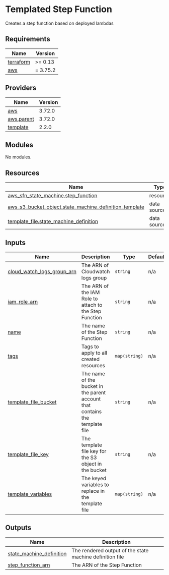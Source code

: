 # Templated Step Function

Creates a step function based on deployed lambdas

<!-- BEGIN_TF_DOCS -->
## Requirements

| Name | Version |
|------|---------|
| <a name="requirement_terraform"></a> [terraform](#requirement\_terraform) | >= 0.13 |
| <a name="requirement_aws"></a> [aws](#requirement\_aws) | = 3.75.2 |

## Providers

| Name | Version |
|------|---------|
| <a name="provider_aws"></a> [aws](#provider\_aws) | 3.72.0 |
| <a name="provider_aws.parent"></a> [aws.parent](#provider\_aws.parent) | 3.72.0 |
| <a name="provider_template"></a> [template](#provider\_template) | 2.2.0 |

## Modules

No modules.

## Resources

| Name | Type |
|------|------|
| [aws_sfn_state_machine.step_function](https://registry.terraform.io/providers/hashicorp/aws/3.75.2/docs/resources/sfn_state_machine) | resource |
| [aws_s3_bucket_object.state_machine_definition_template](https://registry.terraform.io/providers/hashicorp/aws/3.75.2/docs/data-sources/s3_bucket_object) | data source |
| [template_file.state_machine_definition](https://registry.terraform.io/providers/hashicorp/template/latest/docs/data-sources/file) | data source |

## Inputs

| Name | Description | Type | Default | Required |
|------|-------------|------|---------|:--------:|
| <a name="input_cloud_watch_logs_group_arn"></a> [cloud\_watch\_logs\_group\_arn](#input\_cloud\_watch\_logs\_group\_arn) | The ARN of Cloudwatch logs group | `string` | n/a | yes |
| <a name="input_iam_role_arn"></a> [iam\_role\_arn](#input\_iam\_role\_arn) | The ARN of the IAM Role to attach to the Step Function | `string` | n/a | yes |
| <a name="input_name"></a> [name](#input\_name) | The name of the Step Function | `string` | n/a | yes |
| <a name="input_tags"></a> [tags](#input\_tags) | Tags to apply to all created resources | `map(string)` | n/a | yes |
| <a name="input_template_file_bucket"></a> [template\_file\_bucket](#input\_template\_file\_bucket) | The name of the bucket in the parent account that contains the template file | `string` | n/a | yes |
| <a name="input_template_file_key"></a> [template\_file\_key](#input\_template\_file\_key) | The template file key for the S3 object in the bucket | `string` | n/a | yes |
| <a name="input_template_variables"></a> [template\_variables](#input\_template\_variables) | The keyed variables to replace in the template file | `map(string)` | n/a | yes |

## Outputs

| Name | Description |
|------|-------------|
| <a name="output_state_machine_definition"></a> [state\_machine\_definition](#output\_state\_machine\_definition) | The rendered output of the state machine definition file |
| <a name="output_step_function_arn"></a> [step\_function\_arn](#output\_step\_function\_arn) | The ARN of the Step Function |
<!-- END_TF_DOCS -->
